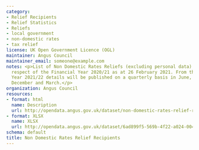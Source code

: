 ```yaml
---
category:
- Relief Recipients
- Relief Statistics
- Reliefs
- local government
- non-domestic rates
- tax relief
license: UK Open Government Licence (OGL)
maintainer: Angus Council
maintainer_email: someone@example.com
notes: <p>List of Non Domestic Rates Reliefs (excluding personal data) awarded in
  respect of the Financial Year 2020/21 as at 26 February 2021. From the Financial
  Year 2021/22 details will be published on a quarterly basis in June, September,
  December and March.</p>
organization: Angus Council
resources:
- format: html
  name: Description
  url: http://opendata.angus.gov.uk/dataset/non-domestic-rates-relief-recipients
- format: XLSX
  name: XLSX
  url: http://opendata.angus.gov.uk/dataset/6ad899f5-569b-4f22-a024-004c9318ede9/resource/ae5ec675-1271-40a4-9998-6f619da40d7b/download/non_domestic_rates_relief_recipients_feb_2021.xlsx
schema: default
title: Non Domestic Rates Relief Recipients
---
```

